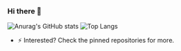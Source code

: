 ### Hi there 👋

<!--
**AAlbarqi/AAlbarqi** is a ✨ _special_ ✨ repository because its `README.md` (this file) appears on your GitHub profile.

Here are some ideas to get you started:

- 🔭 I’m currently working on ...
- 🌱 I’m currently learning ...
- 👯 I’m looking to collaborate on ...
- 🤔 I’m looking for help with ...
- 💬 Ask me about ...
- 📫 How to reach me: ...
- 😄 Pronouns: ...
- ⚡ Fun fact: ...
-->

![Anurag's GitHub stats](https://github-readme-stats.vercel.app/api?username=aalbarqi&count_private=true&show_icons=true&theme=dracula)
![Top Langs](https://github-readme-stats.vercel.app/api/top-langs/?username=aalbarqi&layout=compact)

- ⚡ Interested? Check the pinned repositories for more.
